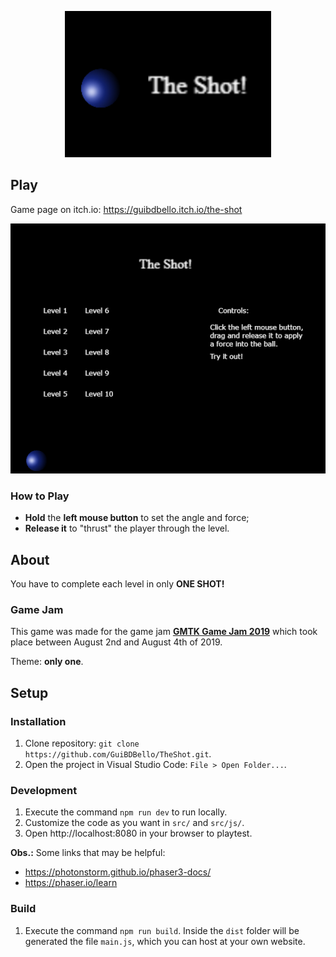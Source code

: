 <p align="center">
  <img src="screenshots/cover.png">
</p>

## Play

Game page on itch.io: https://guibdbello.itch.io/the-shot

<p align="center">
  <img src="screenshots/theshot2.gif">
</p>

### How to Play

- **Hold** the **left mouse button** to set the angle and force;
- **Release it** to "thrust" the player through the level.

## About

You have to complete each level in only **ONE SHOT!**

### Game Jam

This game was made for the game jam [**GMTK Game Jam 2019**](https://itch.io/jam/gmtk-2019) which took place between August 2nd and August 4th of 2019.

Theme: **only one**.

## Setup

### Installation

1. Clone repository: `git clone https://github.com/GuiBDBello/TheShot.git`.
2. Open the project in Visual Studio Code: `File > Open Folder...`.

### Development

1. Execute the command `npm run dev` to run locally.
2. Customize the code as you want in `src/` and `src/js/`.
3. Open http://localhost:8080 in your browser to playtest.

**Obs.:** Some links that may be helpful:

- https://photonstorm.github.io/phaser3-docs/
- https://phaser.io/learn

### Build

1. Execute the command `npm run build`. Inside the `dist` folder will be generated the file `main.js`, which you can host at your own website.
